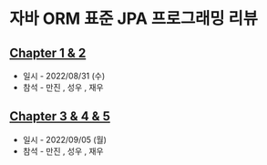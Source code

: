 
# 자바 ORM 표준 JPA 프로그래밍 리뷰
## [Chapter 1 & 2](https://github.com/mobile-note/JPA-Review/wiki/Chapter-1-&-2)
- 일시 - 2022/08/31 (수)
- 참석 - 만진 , 성우 , 재우
## [Chapter 3 & 4 & 5]()
- 일시 - 2022/09/05 (월)
- 참석 - 만진 , 성우 , 재우
